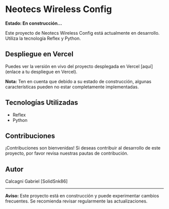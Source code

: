 # Neotecs Wireless Config

**Estado: En construcción...**

Este proyecto de Neotecs Wireless Config está actualmente en desarrollo. Utiliza la tecnología Reflex y Python.

## Despliegue en Vercel

Puedes ver la versión en vivo del proyecto desplegada en Vercel [aquí](enlace a tu despliegue en Vercel).

**Nota:** Ten en cuenta que debido a su estado de construcción, algunas características pueden no estar completamente implementadas.

## Tecnologías Utilizadas

- Reflex
- Python

## Contribuciones

¡Contribuciones son bienvenidas! Si deseas contribuir al desarrollo de este proyecto, por favor revisa nuestras pautas de contribución.

## Autor

Calcagni Gabriel [SolidSnk86]

---

**Aviso:** Este proyecto está en construcción y puede experimentar cambios frecuentes. Se recomienda revisar regularmente las actualizaciones.
